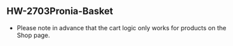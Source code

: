 ## HW-2703Pronia-Basket

- Please note in advance that the cart logic only works for products on the Shop page.
